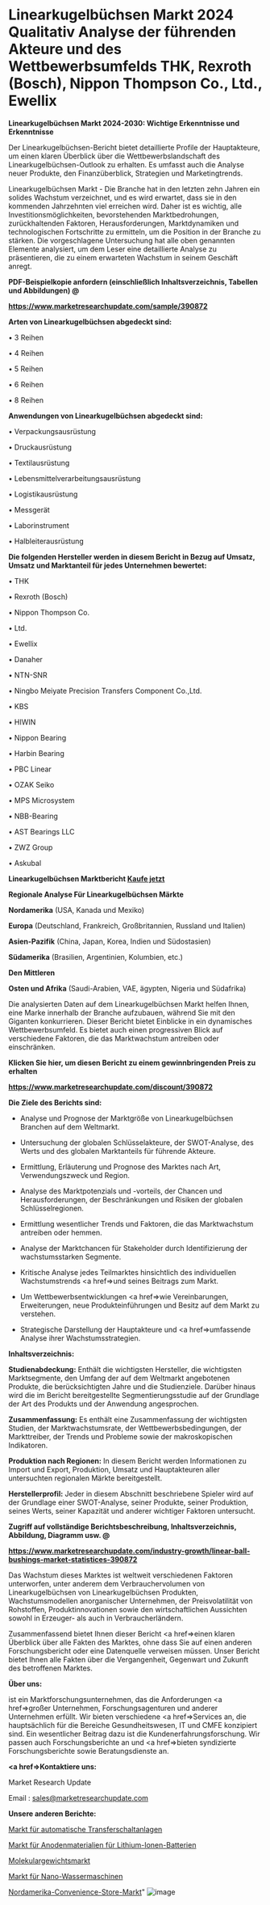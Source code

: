# Linearkugelbüchsen Markt 2024 Qualitativ Analyse der führenden Akteure und des Wettbewerbsumfelds THK, Rexroth (Bosch), Nippon Thompson Co., Ltd., Ewellix

<strong>Linearkugelbüchsen Markt 2024-2030: Wichtige Erkenntnisse und Erkenntnisse</strong>

Der Linearkugelbüchsen-Bericht bietet detaillierte Profile der Hauptakteure, um einen klaren Überblick über die Wettbewerbslandschaft des Linearkugelbüchsen-Outlook zu erhalten. Es umfasst auch die Analyse neuer Produkte, den Finanzüberblick, Strategien und Marketingtrends.

Linearkugelbüchsen Markt - Die Branche hat in den letzten zehn Jahren ein solides Wachstum verzeichnet, und es wird erwartet, dass sie in den kommenden Jahrzehnten viel erreichen wird. Daher ist es wichtig, alle Investitionsmöglichkeiten, bevorstehenden Marktbedrohungen, zurückhaltenden Faktoren, Herausforderungen, Marktdynamiken und technologischen Fortschritte zu ermitteln, um die Position in der Branche zu stärken. Die vorgeschlagene Untersuchung hat alle oben genannten Elemente analysiert, um dem Leser eine detaillierte Analyse zu präsentieren, die zu einem erwarteten Wachstum in seinem Geschäft anregt.



<strong><b>PDF-Beispielkopie anfordern (einschließlich Inhaltsverzeichnis, Tabellen und Abbildungen) @ </b></strong>

<strong><a href=https://www.marketresearchupdate.com/sample/390872>

<strong>https://www.marketresearchupdate.com/sample/390872</u></a></strong></strong>



<strong>Arten von Linearkugelbüchsen abgedeckt sind:</strong>

• 3 Reihen

• 4 Reihen

• 5 Reihen

• 6 Reihen

• 8 Reihen



<strong>Anwendungen von Linearkugelbüchsen abgedeckt sind:</strong>

• Verpackungsausrüstung

• Druckausrüstung

• Textilausrüstung

• Lebensmittelverarbeitungsausrüstung

• Logistikausrüstung

• Messgerät

• Laborinstrument

• Halbleiterausrüstung



<strong>Die folgenden Hersteller werden in diesem Bericht in Bezug auf Umsatz, Umsatz und Marktanteil für jedes Unternehmen bewertet:</strong>

• THK

• Rexroth (Bosch)

• Nippon Thompson Co.

• Ltd.

• Ewellix

• Danaher

• NTN-SNR

• Ningbo Meiyate Precision Transfers Component Co.,Ltd.

• KBS

• HIWIN

• Nippon Bearing

• Harbin Bearing

• PBC Linear

• OZAK Seiko

• MPS Microsystem

• NBB-Bearing

• AST Bearings LLC

• ZWZ Group

• Askubal



<strong>Linearkugelbüchsen Marktbericht <a href=https://www.marketresearchupdate.com/buynow/390872>Kaufe jetzt</a></strong>



<strong>Regionale Analyse Für Linearkugelbüchsen Märkte</strong>



<strong>Nordamerika</strong> (USA, Kanada und Mexiko)



<strong>Europa</strong> (Deutschland, Frankreich, Großbritannien, Russland und Italien)



<strong>Asien-Pazifik</strong> (China, Japan, Korea, Indien und Südostasien)



<strong>Südamerika</strong> (Brasilien, Argentinien, Kolumbien, etc.)



<strong>Den Mittleren</strong> 

<strong>Osten und Afrika</strong> (Saudi-Arabien, VAE, ägypten, Nigeria und Südafrika)

Die analysierten Daten auf dem Linearkugelbüchsen Markt helfen Ihnen, eine Marke innerhalb der Branche aufzubauen, während Sie mit den Giganten konkurrieren. Dieser Bericht bietet Einblicke in ein dynamisches Wettbewerbsumfeld. Es bietet auch einen progressiven Blick auf verschiedene Faktoren, die das Marktwachstum antreiben oder einschränken.



<strong>Klicken Sie hier, um diesen Bericht zu einem gewinnbringenden Preis zu erhalten
</strong>

<strong><a href=https://www.marketresearchupdate.com/discount/390872>https://www.marketresearchupdate.com/discount/390872</b></u></strong></a>



<strong>Die Ziele des Berichts sind:</strong>

- Analyse und Prognose der Marktgröße von Linearkugelbüchsen Branchen auf dem Weltmarkt.

- Untersuchung der globalen Schlüsselakteure, der SWOT-Analyse, des Werts und des globalen Marktanteils für führende Akteure.

- Ermittlung, Erläuterung und Prognose des Marktes nach Art, Verwendungszweck und Region.

- Analyse des Marktpotenzials und -vorteils, der Chancen und Herausforderungen, der Beschränkungen und Risiken der globalen Schlüsselregionen.

- Ermittlung wesentlicher Trends und Faktoren, die das Marktwachstum antreiben oder hemmen.

- Analyse der Marktchancen für Stakeholder durch Identifizierung der wachstumsstarken Segmente.

- Kritische Analyse jedes Teilmarktes hinsichtlich des individuellen Wachstumstrends <a href=>und</a> seines Beitrags zum Markt.

- Um Wettbewerbsentwicklungen <a href=>wie</a> Vereinbarungen, Erweiterungen, neue Produkteinführungen und Besitz auf dem Markt zu verstehen.

- Strategische Darstellung der Hauptakteure und <a href=>umfas</a>sende Analyse ihrer Wachstumsstrategien.



<strong>Inhaltsverzeichnis:</strong>



<strong>Studienabdeckung:</strong> Enthält die wichtigsten Hersteller, die wichtigsten Marktsegmente, den Umfang der auf dem Weltmarkt angebotenen Produkte, die berücksichtigten Jahre und die Studienziele. Darüber hinaus wird die im Bericht bereitgestellte Segmentierungsstudie auf der Grundlage der Art des Produkts und der Anwendung angesprochen.



<strong>Zusammenfassung:</strong> Es enthält eine Zusammenfassung der wichtigsten Studien, der Marktwachstumsrate, der Wettbewerbsbedingungen, der Markttreiber, der Trends und Probleme sowie der makroskopischen Indikatoren.



<strong>Produktion nach Regionen:</strong> In diesem Bericht werden Informationen zu Import und Export, Produktion, Umsatz und Hauptakteuren aller untersuchten regionalen Märkte bereitgestellt.



<strong>Herstellerprofil:</strong> Jeder in diesem Abschnitt beschriebene Spieler wird auf der Grundlage einer SWOT-Analyse, seiner Produkte, seiner Produktion, seines Werts, seiner Kapazität und anderer wichtiger Faktoren untersucht.



<strong><b>Zugriff auf vollständige Berichtsbeschreibung, Inhaltsverzeichnis, Abbildung, Diagramm usw. @ </b></strong>

<strong><a href=https://www.marketresearchupdate.com/industry-growth/linear-ball-bushings-market-statistices-390872>https://www.marketresearchupdate.com/industry-growth/linear-ball-bushings-market-statistices-390872</a></strong>

Das Wachstum dieses Marktes ist weltweit verschiedenen Faktoren unterworfen, unter anderem dem Verbrauchervolumen von Linearkugelbüchsen von Linearkugelbüchsen Produkten, Wachstumsmodellen anorganischer Unternehmen, der Preisvolatilität von Rohstoffen, Produktinnovationen sowie den wirtschaftlichen Aussichten sowohl in Erzeuger- als auch in Verbraucherländern.

Zusammenfassend bietet Ihnen dieser Bericht <a href=>einen</a> klaren Überblick über alle Fakten des Marktes, ohne dass Sie auf einen anderen Forschungsbericht oder eine Datenquelle verweisen müssen. Unser Bericht bietet Ihnen alle Fakten über die Vergangenheit, Gegenwart und Zukunft des betroffenen Marktes.



<strong>Über uns:</strong>

 ist ein Marktforschungsunternehmen, das die Anforderungen <a href=>großer</a> Unternehmen, Forschungsagenturen und anderer Unternehmen erfüllt. Wir bieten verschiedene <a href=>Services</a> an, die hauptsächlich für die Bereiche Gesundheitswesen, IT und CMFE konzipiert sind. Ein wesentlicher Beitrag dazu ist die Kundenerfahrungsforschung. Wir passen auch Forschungsberichte an und <a href=>bieten</a> syndizierte Forschungsberichte sowie Beratungsdienste an.



<strong><a href=>Kontaktiere uns:</a></strong>

Market Research Update

Email : sales@marketresearchupdate.com



<strong>Unsere anderen Berichte:</strong>

<a href=https://www.linkedin.com/pulse/automatic-transfer-switchgear-market-2023-future>Markt für automatische Transferschaltanlagen</a>

<a href=https://www.linkedin.com/pulse/lithium-ion-batteries-anode-materials-market>Markt für Anodenmaterialien für Lithium-Ionen-Batterien</a>

<a href=https://www.linkedin.com/pulse/molecular-weight-market-outlooks-2023-size-players>Molekulargewichtsmarkt</a>

<a href=https://www.linkedin.com/pulse/nano-water-machine-market-outlooks>Markt für Nano-Wassermaschinen</a>

<a href=https://www.linkedin.com/pulse/north-america-convenience-store-market-2030-industry>Nordamerika-Convenience-Store-Markt</a>"
![image](https://github.com/Gayatrikarjule/Market-Analysis-361/assets/97346546/3c944ca5-3cd0-4eff-93dd-9545dc81866a)
